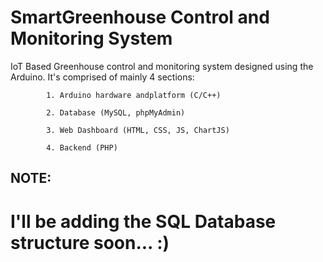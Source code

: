 # SmartGreenhouse Control and Monitoring System

IoT Based Greenhouse control and monitoring system designed using the Arduino. It's comprised of mainly 4 sections:

            1. Arduino hardware andplatform (C/C++)
            
            2. Database (MySQL, phpMyAdmin)
            
            3. Web Dashboard (HTML, CSS, JS, ChartJS)
            
            4. Backend (PHP)
           
       
## NOTE:
# I'll be adding the SQL Database structure soon... :)
